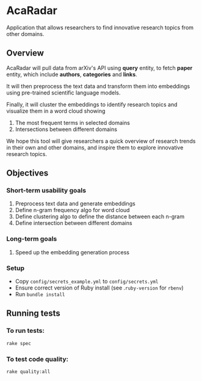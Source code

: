 # AcaRadar 
Application that allows researchers to find innovative research topics from other domains. 


## Overview
AcaRadar will pull data from arXiv's API using **query** entity, to fetch **paper** entity, which include **authors**, **categories** and **links**.

It will then preprocess the text data and transform them into embeddings using pre-trained scientific language models. 

Finally, it will cluster the embeddings to identify research topics and visualize them in a word cloud showing 
1. The most frequent terms in selected domains
2. Intersections between different domains 

We hope this tool will give researchers a quick overview of research trends in their own and other domains, and inspire them to explore innovative research topics.

## Objectives
### Short-term usability goals
1. Preprocess text data and generate embeddings
2. Define n-gram frequency algo for word cloud 
3. Define clustering algo to define the distance between each n-gram 
4. Define intersection between different domains

### Long-term goals
1. Speed up the embedding generation process


### Setup

- Copy `config/secrets_example.yml` to `config/secrets.yml` 
- Ensure correct version of Ruby install (see .`ruby-version` for `rbenv`)
- Run `bundle install`

## Running tests
### To run tests:
```bash
rake spec
```

### To test code quality:
```bash
rake quality:all
```